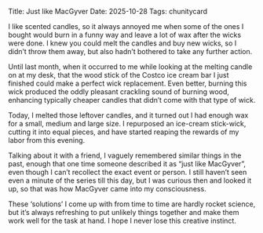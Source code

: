 Title: Just like MacGyver
Date: 2025-10-28
Tags: chunitycard

I like scented candles, so it always annoyed me when some of the ones I bought would burn in a funny way and leave a lot of wax after the wicks were done. I knew you could melt the candles and buy new wicks, so I didn’t throw them away, but also hadn’t bothered to take any further action. 

Until last month, when it occurred to me while looking at the melting candle on at my desk, that the wood stick of the Costco ice cream bar I just finished could make a perfect wick replacement. Even better, burning this wick produced the oddly pleasant crackling sound of burning wood, enhancing typically cheaper candles that didn’t come with that type of wick.

Today, I melted those leftover candles, and it turned out I had enough wax for a small, medium and large size. I repurposed an ice-cream stick-wick, cutting it into equal pieces, and have started reaping the rewards of my labor from this evening.

Talking about it with a friend, I vaguely remembered similar things in the past, enough that one time someone described it as “just like MacGyver”, even though I can’t recollect the exact event or person.
I still haven’t seen even a minute of the series till this day, but I was curious then and looked it up, so that was how MacGyver came into my consciousness.

These ‘solutions’ I come up with from time to time are hardly rocket science, but it’s always refreshing to put unlikely things together and make them work well for the task at hand. I hope I never lose this creative instinct.